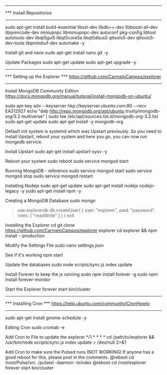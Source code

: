 ******************************************
*** Install Repositorios
******************************************
sudo apt-get install build-essential libssl-dev libdb++-dev libboost-all-dev libqrencode-dev miniupnpc libminiupnpc-dev autoconf pkg-config libtool autotools-dev libqt5gui5 libqt5core5a libqt5dbus5 qttools5-dev qttools5-dev-tools libprotobuf-dev automake -y

Install git and nano
sudo apt-get install nano git -y

Update Packages
sudo apt-get update
sudo apt-get upgrade -y

******************************************
*** Setting up the Explorer
*** https://github.com/CarmeloCampos/explorer
******************************************

Install MongoDB Community Edition
https://docs.mongodb.org/manual/tutorial/install-mongodb-on-ubuntu/

sudo apt-key adv --keyserver hkp://keyserver.ubuntu.com:80 --recv EA312927
echo "deb http://repo.mongodb.org/apt/ubuntu trusty/mongodb-org/3.2 multiverse" | sudo tee /etc/apt/sources.list.d/mongodb-org-3.2.list
sudo apt-get update
sudo apt-get install -y mongodb-org

Default init system is systemd which was Upstart previously. So you need to install Upstart, reboot your system and here you go, you can now run mongodb service.

Install Upstart
sudo apt-get install upstart-sysv -y

Reboot your system
sudo reboot
sudo service mongod start

Running MongoDB - reference
sudo service mongod start
sudo service mongod stop
sudo service mongod restart

Installing Nodejs
sudo apt-get update
sudo apt-get install nodejs nodejs-legacy -y
sudo apt-get install npm -y

Creating a MongoDB Database
sudo mongo
> use explorerdb
> db.createUser( { user: "explorer", pwd: "password", roles: [ "readWrite" ] } )
> exit

Installing the Explorer
cd
git clone https://github.com/CarmeloCampos/explorer explorer
cd explorer && npm install --production

Modify the Settings File
sudo nano settings.json

See if it's working
npm start

Update the databases
sudo node scripts/sync.js index update 

Install Forever to keep the js running
sudo npm install forever -g
sudo npm install forever-monitor

Start the Explorer
forever start bin/cluster

******************************************
*** Installing Cron
*** https://help.ubuntu.com/community/CronHowto
******************************************

sudo apt-get install gnome-schedule -y

Editing Cron
sudo crontab -e

Add Cron to File to update the explorer
*/1 * * * * cd /path/to/explorer && /usr/bin/node scripts/sync.js index update > /dev/null 2>&1

Add Cron to make sure the Pulsed runs (NOT WORKING)
If anyone has a good reboot for this, please post in the comments.
@reboot cd /root/Pulse/src ./pulsed -daemon -txindex
@reboot cd /root/explorer forever start bin/cluster 
